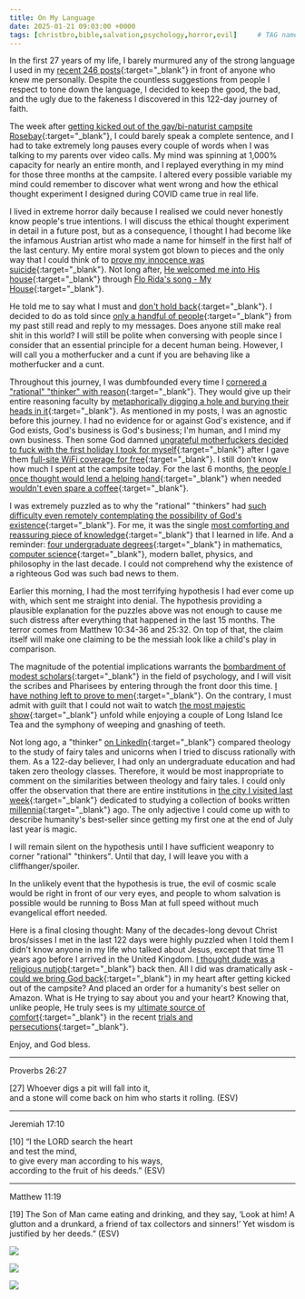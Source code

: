 ```yaml
---
title: On My Language
date: 2025-01-21 09:03:00 +0000
tags: [christbro,bible,salvation,psychology,horror,evil]     # TAG names should always be lowercase
---
```


In the first 27 years of my life, I barely murmured any of the strong language I used in my [recent 246 posts](../../timeline){:target="_blank"} in front of anyone who knew me personally. Despite the countless suggestions from people I respect to tone down the language, I decided to keep the good, the bad, and the ugly due to the fakeness I discovered in this 122-day journey of faith.

The week after [getting kicked out of the gay/bi-naturist campsite Rosebay](https://joeatrosebay.com/){:target="_blank"}, I could barely speak a complete sentence, and I had to take extremely long pauses every couple of words when I was talking to my parents over video calls. My mind was spinning at 1,000% capacity for nearly an entire month, and I replayed everything in my mind for those three months at the campsite. I altered every possible variable my mind could remember to discover what went wrong and how the ethical thought experiment I designed during COVID came true in real life.

I lived in extreme horror daily because I realised we could never honestly know people's true intentions. I will discuss the ethical thought experiment in detail in a future post, but as a consequence, I thought I had become like the infamous Austrian artist who made a name for himself in the first half of the last century. My entire moral system got blown to pieces and the only way that I could think of to [prove my innocence was suicide](../on-suicide/){:target="_blank"}. Not long after, [He welcomed me into His house](../on-holy-spirit-miracles/){:target="_blank"} through [Flo Rida's song - My House](https://genius.com/Flo-rida-my-house-lyrics){:target="_blank"}.

He told me to say what I must and [don't hold back](../on-speaking-tongues/){:target="_blank"}. I decided to do as told since [only a handful of people](../on-i/){:target="_blank"} from my past still read and reply to my messages. Does anyone still make real shit in this world? I will still be polite when conversing with people since I consider that an essential principle for a decent human being. However, I will call you a motherfucker and a cunt if you are behaving like a motherfucker and a cunt.

Throughout this journey, I was dumbfounded every time I [cornered a "rational" "thinker" with reason](../on-theological-nuke/){:target="_blank"}. They would give up their entire reasoning faculty by [metaphorically digging a hole and burying their heads in it](../on-theological-nuclear-fallout/){:target="_blank"}. As mentioned in my posts, I was an agnostic before this journey. I had no evidence for or against God's existence, and if God exists, God's business is God's business; I'm human, and I mind my own business. Then some God damned [ungrateful motherfuckers decided to fuck with the first holiday I took for myself](../on-isaiah-49/){:target="_blank"} after I gave them [full-site WiFi coverage for free](../on-love-death/){:target="_blank"}. I still don't know how much I spent at the campsite today. For the last 6 months, [the people I once thought would lend a helping hand](../on-brotherly-love-loyalty-faithfulness/){:target="_blank"} when needed [wouldn't even spare a coffee](../on-pgp/){:target="_blank"}.

I was extremely puzzled as to why the "rational" "thinkers" had [such difficulty even remotely contemplating the possibility of God's existence](../on-rationalism/){:target="_blank"}. For me, it was the single [most comforting and reassuring piece of knowledge](../on-my-parents/){:target="_blank"} that I learned in life. And a reminder: [four undergraduate degrees](https://www.linkedin.com/in/jonah-troublemaker-yang/details/education/){:target="_blank"} in mathematics, [computer science](../on-throwing-up/){:target="_blank"}, modern ballet, physics, and philosophy in the last decade. I could not comprehend why the existence of a righteous God was such bad news to them.

Earlier this morning, I had the most terrifying hypothesis I had ever come up with, which sent me straight into denial. The hypothesis providing a plausible explanation for the puzzles above was not enough to cause me such distress after everything that happened in the last 15 months. The terror comes from Matthew 10:34-36 and 25:32. On top of that, the claim itself will make one claiming to be the messiah look like a child's play in comparison.

The magnitude of the potential implications warrants the [bombardment of modest scholars](../on-fat-man-little-boy-dr-modest/){:target="_blank"} in the field of psychology, and I will visit the scribes and Pharisees by entering through the front door this time. [I have nothing left to prove to men](../on-sacrifice/){:target="_blank"}. On the contrary, I must admit with guilt that I could not wait to watch [the most majestic show](https://www.esv.org/Revelation+1/){:target="_blank"} unfold while enjoying a couple of Long Island Ice Tea and the symphony of weeping and gnashing of teeth.

Not long ago, a "thinker" [on LinkedIn](https://www.linkedin.com/in/jonah-troublemaker-yang/recent-activity/comments/){:target="_blank"} compared theology to the study of fairy tales and unicorns when I tried to discuss rationally with them. As a 122-day believer, I had only an undergraduate education and had taken zero theology classes. Therefore, it would be most inappropriate to comment on the similarities between theology and fairy tales. I could only offer the observation that there are entire institutions in [the city I visited last week](../on-2012/){:target="_blank"} dedicated to studying a collection of books written [millennia](https://en.wikipedia.org/wiki/Millennium){:target="_blank"} ago. The only adjective I could come up with to describe humanity's best-seller since getting my first one at the end of July last year is magic.

I will remain silent on the hypothesis until I have sufficient weaponry to corner "rational" "thinkers". Until that day, I will leave you with a cliffhanger/spoiler.

In the unlikely event that the hypothesis is true, the evil of cosmic scale would be right in front of our very eyes, and people to whom salvation is possible would be running to Boss Man at full speed without much evangelical effort needed.

Here is a final closing thought: Many of the decades-long devout Christ bros/sisses I met in the last 122 days were highly puzzled when I told them I didn't know anyone in my life who talked about Jesus, except that time 11 years ago before I arrived in the United Kingdom. [I thought dude was a religious nutjob](../on-holy-spirit-miracles/){:target="_blank"} back then. All I did was dramatically ask - [could we bring God back](../on-anger-faith/){:target="_blank"} in my heart after getting kicked out of the campsite? And placed an order for a humanity's best seller on Amazon. What is He trying to say about you and your heart? Knowing that, unlike people, He truly sees is my [ultimate source of comfort](../on-my-parents/){:target="_blank"} in the recent [trials and persecutions](../on-my-situation/){:target="_blank"}.

Enjoy, and God bless.

---

Proverbs 26:27

[27] Whoever digs a pit will fall into it, <br>
	and a stone will come back on him who starts it rolling. (ESV)

---

Jeremiah 17:10

[10] “I the LORD search the heart <br>
	and test the mind, <br>
to give every man according to his ways, <br>
	according to the fruit of his deeds.” (ESV)

---

Matthew 11:19

[19] The Son of Man came eating and drinking, and they say, ‘Look at him! A glutton and a drunkard, a friend of tax collectors and sinners!’ Yet wisdom is justified by her deeds.” (ESV)

![](/1dmqTQkPWSFPZKhA.jpg)

![](/G3gLzV0BaukCloqX.jpg)

![](/6e6oxuhH0eDqjNkH.jpg)